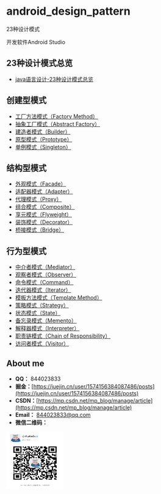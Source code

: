 # android_design_pattern
23种设计模式

开发软件Android Studio
## 23种设计模式总览
- [java语言设计-23种设计模式总览](https://juejin.cn/post/7011058617554042911)


## 创建型模式

* [工厂方法模式（Factory Method）](https://juejin.cn/post/7011420098309128223)
* [抽象工厂模式（Abstract Factory）](https://juejin.cn/post/7011436257750286372)
* [建造者模式（Builder）](https://juejin.cn/post/7011396206769209351)
* [原型模式（Prototype）](https://juejin.cn/post/7011780488209629215)
* [单例模式（Singleton）](https://juejin.cn/post/7011368125425778695)

## 结构型模式

* [外观模式（Facade）](https://juejin.cn/post/7011852120991203365)
* [适配器模式（Adapter）](https://juejin.cn/post/7012128583632027678)
* [代理模式（Proxy）](https://juejin.cn/post/7012180337690148872)
* [组合模式（Composite）](https://juejin.cn/post/7012100292883775502)
* [享元模式（Flyweight）](https://juejin.cn/post/7012147271185727518)
* [装饰模式（Decorator）](https://juejin.cn/post/7012076094073339918)
* [桥接模式（Bridge）](https://juejin.cn/post/7012115815566671908)

## 行为型模式

* [中介者模式（Mediator）](https://juejin.cn/post/7012535780421664805)
* [观察者模式（Observer）](https://juejin.cn/post/7012799535076343838)
* [命令模式（Command）](https://juejin.cn/post/7012497489446043679)
* [迭代器模式（Iterator）](https://juejin.cn/post/7012520117418344485)
* [模板方法模式（Template Method）](https://juejin.cn/post/7012851659604754463)
* [策略模式（Strategy）](https://juejin.cn/post/7012845469944512543)
* [状态模式（State）](https://juejin.cn/post/7012814910300094495)
* [备忘录模式（Memento）](https://juejin.cn/post/7012550010776584206)
* [解释器模式（Interpreter）](https://juejin.cn/post/7012516764722397215)
* [职责链模式（Chain of Responsibility）](https://juejin.cn/post/7012486274439184420)
* [访问者模式（Visitor）](https://juejin.cn/post/7012893654075310094)

## About me
-  **QQ：** 844023833
-  **掘金：**[https://juejin.cn/user/1574156384087486/posts](https://juejin.cn/user/1574156384087486/posts)
-  **CSDN：**[https://mp.csdn.net/mp_blog/manage/article](https://mp.csdn.net/mp_blog/manage/article)
-  **Email：** 844023833@qq.com
-  **微信二维码：**
 <img width="150" height="150" src="app/screensshots/wechat.jpg"/>
